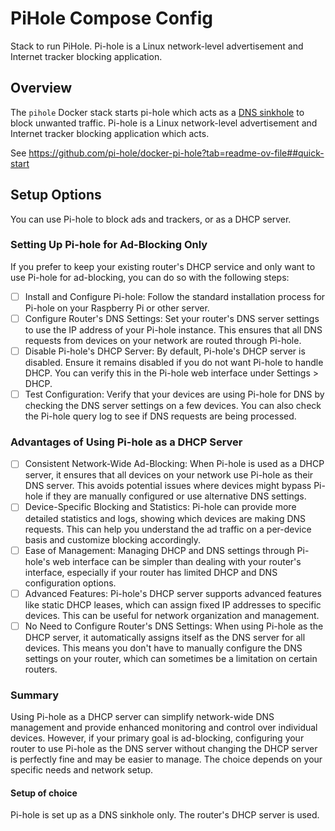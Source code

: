 # PiHole Compose Config

Stack to run PiHole. Pi-hole is a Linux network-level advertisement and Internet tracker blocking application.

## Overview

The `pihole` Docker stack starts pi-hole which acts as a
[DNS sinkhole](https://en.wikipedia.org/wiki/DNS_sinkhole) to block
unwanted traffic. Pi-hole is a Linux network-level advertisement and
Internet tracker blocking application which acts.

See <https://github.com/pi-hole/docker-pi-hole?tab=readme-ov-file##quick-start>

## Setup Options
You can use Pi-hole to block ads and trackers, or as a DHCP server.

### Setting Up Pi-hole for Ad-Blocking Only
If you prefer to keep your existing router's DHCP service and only want to use
Pi-hole for ad-blocking, you can do so with the following steps:

- [ ] Install and Configure Pi-hole: Follow the standard installation process for Pi-hole on your Raspberry Pi or other server.
- [ ] Configure Router's DNS Settings: Set your router's DNS server settings to use the IP address of your Pi-hole instance. This ensures that all DNS requests from devices on your network are routed through Pi-hole.
- [ ] Disable Pi-hole's DHCP Server: By default, Pi-hole's DHCP server is disabled. Ensure it remains disabled if you do not want Pi-hole to handle DHCP. You can verify this in the Pi-hole web interface under Settings > DHCP.
- [ ] Test Configuration: Verify that your devices are using Pi-hole for DNS by checking the DNS server settings on a few devices. You can also check the Pi-hole query log to see if DNS requests are being processed.

### Advantages of Using Pi-hole as a DHCP Server
- [ ] Consistent Network-Wide Ad-Blocking: When Pi-hole is used as a DHCP server, it ensures that all devices on your network use Pi-hole as their DNS server. This avoids potential issues where devices might bypass Pi-hole if they are manually configured or use alternative DNS settings.
- [ ] Device-Specific Blocking and Statistics: Pi-hole can provide more detailed statistics and logs, showing which devices are making DNS requests. This can help you understand the ad traffic on a per-device basis and customize blocking accordingly.
- [ ] Ease of Management: Managing DHCP and DNS settings through Pi-hole's web interface can be simpler than dealing with your router's interface, especially if your router has limited DHCP and DNS configuration options.
- [ ] Advanced Features: Pi-hole's DHCP server supports advanced features like static DHCP leases, which can assign fixed IP addresses to specific devices. This can be useful for network organization and management.
- [ ] No Need to Configure Router's DNS Settings: When using Pi-hole as the DHCP server, it automatically assigns itself as the DNS server for all devices. This means you don't have to manually configure the DNS settings on your router, which can sometimes be a limitation on certain routers.

### Summary
Using Pi-hole as a DHCP server can simplify network-wide DNS management and provide enhanced
monitoring and control over individual devices. However, if your primary goal is ad-blocking,
configuring your router to use Pi-hole as the DNS server without changing the DHCP server is
perfectly fine and may be easier to manage. The choice depends on your specific needs and
network setup.

#### Setup of choice
Pi-hole is set up as a DNS sinkhole only. The router's DHCP server is used.
